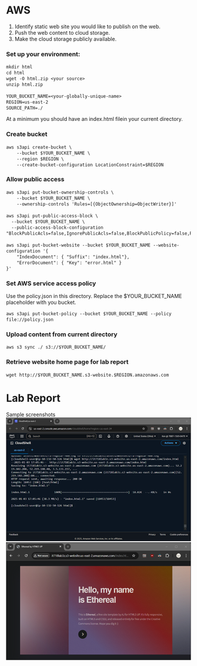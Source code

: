 # AWS												
1.	Identify static web site you would like to publish on the web.
2.	Push the web content to cloud storage.
3.	Make the cloud storage publicly available.

### Set up your environment:
```
mkdir html
cd html
wget -O html.zip <your source>
unzip html.zip

YOUR_BUCKET_NAME=<your-globally-unique-name>
REGION=us-east-2
SOURCE_PATH=./
```
At a minimum you should have an index.html filein your current directory.

### Create bucket
```
aws s3api create-bucket \
    --bucket $YOUR_BUCKET_NAME \
    --region $REGION \
    --create-bucket-configuration LocationConstraint=$REGION
```
### Allow public access
```
aws s3api put-bucket-ownership-controls \
    --bucket $YOUR_BUCKET_NAME \
    --ownership-controls 'Rules=[{ObjectOwnership=ObjectWriter}]'

aws s3api put-public-access-block \
  --bucket $YOUR_BUCKET_NAME \
  --public-access-block-configuration   "BlockPublicAcls=false,IgnorePublicAcls=false,BlockPublicPolicy=false,RestrictPublicBuckets=false"

aws s3api put-bucket-website --bucket $YOUR_BUCKET_NAME --website-configuration '{
    "IndexDocument": { "Suffix": "index.html"},
    "ErrorDocument": { "Key": "error.html" }
}'
```
### Set AWS service access policy
Use the policy.json in this directory. Replace the $YOUR_BUCKET_NAME placeholder with you bucket.
```
aws s3api put-bucket-policy --bucket $YOUR_BUCKET_NAME --policy file://policy.json
```
### Upload content from current directory
```
aws s3 sync ./ s3://$YOUR_BUCKET_NAME/
```
### Retrieve website home page for lab report
```
wget http://$YOUR_BUCKET_NAME.s3-website.$REGION.amazonaws.com
```
# Lab Report
Sample screenshots
![CLI screen capture](lab3-aws-cli.png)
![Website home page](lab3-aws-website.png)
